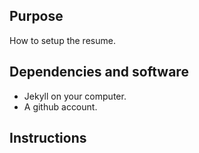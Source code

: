 ## Purpose  
How to setup the resume.

## Dependencies and software
* Jekyll on your computer.
* A github account.

## Instructions
